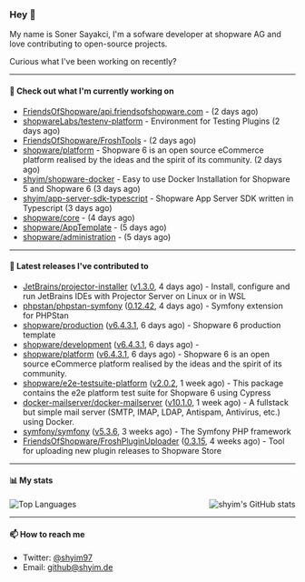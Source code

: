 ### Hey 👋

My name is Soner Sayakci, I'm a sofware developer at shopware AG and love contributing to open-source projects.

Curious what I've been working on recently?

---

#### 👷 Check out what I'm currently working on

- [FriendsOfShopware/api.friendsofshopware.com](https://github.com/FriendsOfShopware/api.friendsofshopware.com) -  (2 days ago)
- [shopwareLabs/testenv-platform](https://github.com/shopwareLabs/testenv-platform) - Environment for Testing Plugins (2 days ago)
- [FriendsOfShopware/FroshTools](https://github.com/FriendsOfShopware/FroshTools) -  (2 days ago)
- [shopware/platform](https://github.com/shopware/platform) - Shopware 6 is an open source eCommerce platform realised by the ideas and the spirit of its community. (2 days ago)
- [shyim/shopware-docker](https://github.com/shyim/shopware-docker) - Easy to use Docker Installation for Shopware 5 and Shopware 6 (3 days ago)
- [shyim/app-server-sdk-typescript](https://github.com/shyim/app-server-sdk-typescript) - Shopware App Server SDK written in Typescript (3 days ago)
- [shopware/core](https://github.com/shopware/core) -  (4 days ago)
- [shopware/AppTemplate](https://github.com/shopware/AppTemplate) -  (5 days ago)
- [shopware/administration](https://github.com/shopware/administration) -  (5 days ago)

---

#### 🔭 Latest releases I've contributed to

- [JetBrains/projector-installer](https://github.com/JetBrains/projector-installer) ([v1.3.0](https://github.com/JetBrains/projector-installer/releases/tag/v1.3.0), 4 days ago) - Install, configure and run JetBrains IDEs with Projector Server on Linux or in WSL
- [phpstan/phpstan-symfony](https://github.com/phpstan/phpstan-symfony) ([0.12.42](https://github.com/phpstan/phpstan-symfony/releases/tag/0.12.42), 4 days ago) - Symfony extension for PHPStan
- [shopware/production](https://github.com/shopware/production) ([v6.4.3.1](https://github.com/shopware/production/releases/tag/v6.4.3.1), 6 days ago) - Shopware 6 production template
- [shopware/development](https://github.com/shopware/development) ([v6.4.3.1](https://github.com/shopware/development/releases/tag/v6.4.3.1), 6 days ago) - 
- [shopware/platform](https://github.com/shopware/platform) ([v6.4.3.1](https://github.com/shopware/platform/releases/tag/v6.4.3.1), 6 days ago) - Shopware 6 is an open source eCommerce platform realised by the ideas and the spirit of its community.
- [shopware/e2e-testsuite-platform](https://github.com/shopware/e2e-testsuite-platform) ([v2.0.2](https://github.com/shopware/e2e-testsuite-platform/releases/tag/v2.0.2), 1 week ago) - This package contains the e2e platform test suite for Shopware 6 using Cypress
- [docker-mailserver/docker-mailserver](https://github.com/docker-mailserver/docker-mailserver) ([v10.1.0](https://github.com/docker-mailserver/docker-mailserver/releases/tag/v10.1.0), 1 week ago) - A fullstack but simple mail server (SMTP, IMAP, LDAP, Antispam, Antivirus, etc.) using Docker.
- [symfony/symfony](https://github.com/symfony/symfony) ([v5.3.6](https://github.com/symfony/symfony/releases/tag/v5.3.6), 3 weeks ago) - The Symfony PHP framework
- [FriendsOfShopware/FroshPluginUploader](https://github.com/FriendsOfShopware/FroshPluginUploader) ([0.3.15](https://github.com/FriendsOfShopware/FroshPluginUploader/releases/tag/0.3.15), 4 weeks ago) - Tool for uploading new plugin releases to Shopware Store

---

#### 📊 My stats

<img align="right" alt="shyim's GitHub stats" src="https://github-readme-stats.vercel.app/api?username=shyim&count_private=1&show_icons=true&" />

![Top Languages](https://github-readme-stats.vercel.app/api/top-langs/?username=shyim)

---

#### 📫 How to reach me

- Twitter: [@shyim97](https://twitter.com/shyim97)
- Email: [github@shyim.de](mailto://github@shyim.de)
